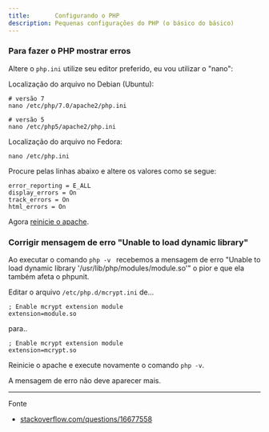 ```yaml
---
title:       Configurando o PHP
description: Pequenas configurações do PHP (o básico do básico)
---
```



### Para fazer o PHP mostrar erros

Altere o `php.ini` utilize seu editor preferido, eu vou utilizar o "nano":

Localização do arquivo no Debian (Ubuntu):

    # versão 7
    nano /etc/php/7.0/apache2/php.ini

    # versão 5
	nano /etc/php5/apache2/php.ini

Localização do arquivo no Fedora:
	
	nano /etc/php.ini


Procure pelas linhas abaixo e altere os valores como se segue:

	error_reporting = E_ALL
	display_errors = On
	track_errors = On
	html_errors = On

Agora [reinicie o apache](/linux/apache-como-reiniciar-servidor-apache/).



### Corrigir mensagem de erro "Unable to load dynamic library"

Ao executar o comando `php -v ` recebemos a mensagem de erro "Unable to load dynamic library '/usr/lib/php/modules/module.so'"
o pior e que ela também afeta o phpunit.

Editar o arquivo `/etc/php.d/mcrypt.ini` de...

    ; Enable mcrypt extension module
    extension=module.so

para..

    ; Enable mcrypt extension module
    extension=mcrypt.so


Reinicie o apache e execute novamente o comando `php -v`.

A mensagem de erro não deve aparecer mais.


- - -
Fonte
   
- [stackoverflow.com/questions/16677558](http://stackoverflow.com/questions/16677558/startup-unable-to-load-dynamic-library-usr-lib-php-modules-module-so "link-externo")